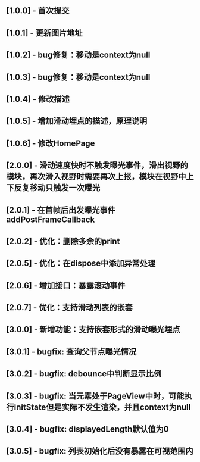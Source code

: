 ## [1.0.0] - 首次提交
## [1.0.1] - 更新图片地址
## [1.0.2] - bug修复：移动是context为null
## [1.0.3] - bug修复：移动是context为null
## [1.0.4] - 修改描述
## [1.0.5] - 增加滑动埋点的描述，原理说明
## [1.0.6] - 修改HomePage
## [2.0.0] - 滑动速度快时不触发曝光事件，滑出视野的模块，再次滑入视野时需要再次上报，模块在视野中上下反复移动只触发一次曝光
## [2.0.1] - 在首帧后出发曝光事件 addPostFrameCallback
## [2.0.2] - 优化：删除多余的print
## [2.0.5] - 优化：在dispose中添加异常处理
## [2.0.6] - 增加接口：暴露滚动事件
## [2.0.7] - 优化：支持滑动列表的嵌套
## [3.0.0] - 新增功能：支持嵌套形式的滑动曝光埋点
## [3.0.1] - bugfix: 查询父节点曝光情况
## [3.0.2] - bugfix: debounce中判断显示比例
## [3.0.3] - bugfix: 当元素处于PageView中时，可能执行initState但是实际不发生渲染，并且context为null
## [3.0.4] - bugfix: displayedLength默认值为0
## [3.0.5] - bugfix: 列表初始化后没有暴露在可视范围内